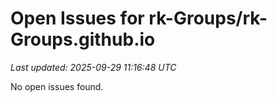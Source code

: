 # Open Issues for rk-Groups/rk-Groups.github.io

*Last updated: 2025-09-29 11:16:48 UTC*

No open issues found.
